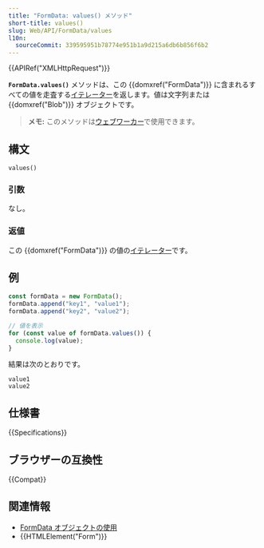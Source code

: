 ```yaml
---
title: "FormData: values() メソッド"
short-title: values()
slug: Web/API/FormData/values
l10n:
  sourceCommit: 339595951b78774e951b1a9d215a6db6b856f6b2
---
```


{{APIRef("XMLHttpRequest")}}

**`FormData.values()`** メソッドは、この {{domxref("FormData")}} に含まれるすべての値を走査する[イテレーター](/ja/docs/Web/JavaScript/Reference/Iteration_protocols)を返します。値は文字列または {{domxref("Blob")}} オブジェクトです。

> **メモ:** このメソッドは[ウェブワーカー](/ja/docs/Web/API/Web_Workers_API)で使用できます。

## 構文

```js-nolint
values()
```

### 引数

なし。

### 返値

この {{domxref("FormData")}} の値の[イテレーター](/ja/docs/Web/JavaScript/Reference/Iteration_protocols)です。

## 例

```js
const formData = new FormData();
formData.append("key1", "value1");
formData.append("key2", "value2");

// 値を表示
for (const value of formData.values()) {
  console.log(value);
}
```

結果は次のとおりです。

```
value1
value2
```

## 仕様書

{{Specifications}}

## ブラウザーの互換性

{{Compat}}

## 関連情報

- [FormData オブジェクトの使用](/ja/docs/Web/API/FormData/Using_FormData_Objects)
- {{HTMLElement("Form")}}
